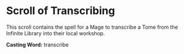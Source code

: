 # Scroll of Transcribing

This scroll contains the spell for a Mage to transcribe a Tome from the Infinite Library into their local workshop.

**Casting Word:** transcribe

